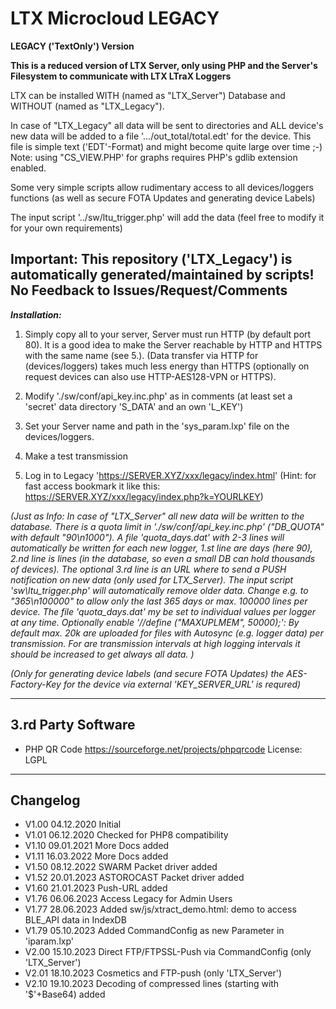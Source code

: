 # LTX Microcloud **LEGACY** #
**LEGACY ('TextOnly') Version**

__This is a reduced version of LTX Server, only using PHP and the Server's Filesystem to communicate with LTX LTraX Loggers__

LTX can be installed WITH (named as "LTX_Server") Database and WITHOUT (named as "LTX_Legacy").

In case of "LTX_Legacy" all data will be sent to directories and ALL device's new data will
be added to a file '.../out_total/total.edt' for the device. This file is simple text ('EDT'-Format) 
and might become quite large over time ;-)
Note: using "CS_VIEW.PHP' for graphs requires PHP's gdlib extension enabled.

Some very simple scripts allow rudimentary access to all devices/loggers functions (as well as secure FOTA Updates and generating device Labels)

The input script '../sw/ltu_trigger.php' will add the data (feel free to modify it for your own requirements)

## Important: This repository ('LTX_Legacy') is automatically generated/maintained by scripts! No Feedback to Issues/Request/Comments ##

***Installation:*** 

 1. Simply copy all to your server, Server must run HTTP (by default port 80). It is a good idea to make the Server reachable by HTTP and HTTPS with the same name (see 5.).
 (Data transfer via HTTP for (devices/loggers) takes much less energy than HTTPS (optionally on request devices can also use HTTP-AES128-VPN or HTTPS).

 2. Modify './sw/conf/api_key.inc.php' as in comments (at least set a 'secret' data directory 'S_DATA' and an own 'L_KEY')

 3. Set your Server name and path in the 'sys_param.lxp' file on the devices/loggers.

 4. Make a test transmission
 
 5. Log in to Legacy 'https://SERVER.XYZ/xxx/legacy/index.html'
 (Hint: for fast access bookmark it like this: https://SERVER.XYZ/xxx/legacy/index.php?k=YOURLKEY)

_(Just as Info: In case of "LTX_Server" all new data will be written to the database. There is a quota limit in
'./sw/conf/api_key.inc.php' ("DB_QUOTA" with default "90\n1000"). A file 'quota_days.dat' with 2-3 lines
will automatically be written for each new logger, 1.st line are days (here 90), 2.nd line is lines (in the database, so even a small DB can hold thousands of devices).
The optional 3.rd line is an URL where to send a PUSH notification on new data (only used for LTX_Server).
The input script 'sw\ltu_trigger.php' will automatically remove older data.
Change e.g. to "365\n100000" to allow only the last 365 days or max. 100000 lines per device.
The file 'quota_days.dat' my be set to individual values per logger at any time.
Optionally enable '//define ("MAXUPLMEM", 50000);': By default max. 20k are uploaded for files with Autosync (e.g. logger data) per transmission.
For are transmission intervals at high logging intervals it should be increased to get always all data. )_


_(Only for generating device labels (and secure FOTA Updates) the AES-Factory-Key for the device via external 'KEY_SERVER_URL' is requred)_

---

## 3.rd Party Software ##
- PHP QR Code https://sourceforge.net/projects/phpqrcode License: LGPL

---

## Changelog ##
- V1.00 04.12.2020 Initial
- V1.01 06.12.2020 Checked for PHP8 compatibility
- V1.10 09.01.2021 More Docs added
- V1.11 16.03.2022 More Docs added
- V1.50 08.12.2022 SWARM Packet driver added
- V1.52 20.01.2023 ASTOROCAST Packet driver added
- V1.60 21.01.2023 Push-URL added 
- V1.76 06.06.2023 Access Legacy for Admin Users
- V1.77 28.06.2023 Added sw/js/xtract_demo.html: demo to access BLE_API data in IndexDB
- V1.79 05.10.2023 Added CommandConfig as new Parameter in 'iparam.lxp'
- V2.00 15.10.2023 Direct FTP/FTPSSL-Push via CommandConfig (only 'LTX_Server')
- V2.01 18.10.2023 Cosmetics and FTP-push (only 'LTX_Server')
- V2.10 19.10.2023 Decoding of compressed lines (starting with '$'+Base64) added

